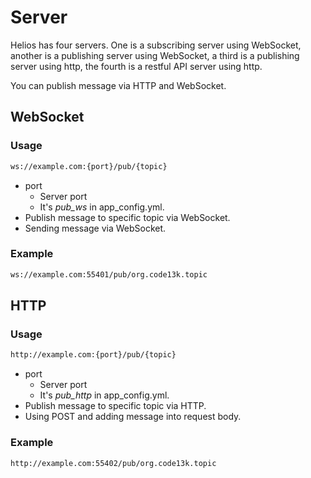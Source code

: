 # Server
Helios has four servers. One is a subscribing server using WebSocket, another is a publishing server using WebSocket, a third is a publishing server using http, the fourth is a restful API server using http.

You can publish message via HTTP and WebSocket.


## WebSocket
### Usage
```html
ws://example.com:{port}/pub/{topic}
```
* port
  * Server port
  * It's *pub_ws* in app_config.yml.
* Publish message to specific topic via WebSocket.
* Sending message via WebSocket.

### Example
```html
ws://example.com:55401/pub/org.code13k.topic
```


## HTTP
### Usage
```html
http://example.com:{port}/pub/{topic}
```
* port
  * Server port
  * It's *pub_http* in app_config.yml.
* Publish message to specific topic via HTTP.
* Using POST and adding message into request body.

### Example
```html
http://example.com:55402/pub/org.code13k.topic
```
